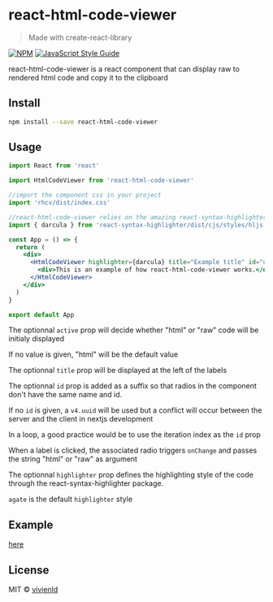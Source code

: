 # react-html-code-viewer

> Made with create-react-library

[![NPM](https://img.shields.io/npm/v/react-html-code-viewer.svg)](https://www.npmjs.com/package/react-html-code-viewer) [![JavaScript Style Guide](https://img.shields.io/badge/code_style-standard-brightgreen.svg)](https://standardjs.com)

react-html-code-viewer is a react component that can display raw to rendered html code and copy it to the clipboard

## Install

```bash
npm install --save react-html-code-viewer
```

## Usage

```jsx
import React from 'react'

import HtmlCodeViewer from 'react-html-code-viewer'

//import the component css in your project
import 'rhcv/dist/index.css'

//react-html-code-viewer relies on the amazing react-syntax-highlighter
import { darcula } from 'react-syntax-highlighter/dist/cjs/styles/hljs'

const App = () => {
  return (
    <div>
      <HtmlCodeViewer highlighter={darcula} title="Example title" id="unique-id" active="raw" onChange={(active) => { console.log(active) }}>
        <div>This is an example of how react-html-code-viewer works.</div>
      </HtmlCodeViewer>
    </div>
  )
}

export default App

```

The optionnal `active` prop will decide whether "html" or "raw" code will be initialy displayed

If no value is given, "html" will be the default value

The optionnal `title` prop will be displayed at the left of the labels

The optionnal `id` prop is added as a suffix so that radios in the component don't have the same name and id. 

If no `id` is given, a `v4.uuid` will be used but a conflict will occur between the server and the client in nextjs development

In a loop, a good practice would be to use the iteration index as the `id` prop

When a label is clicked, the associated radio triggers `onChange` and passes the string "html" or "raw" as argument

The optionnal `highlighter` prop defines the highlighting style of the code through the react-syntax-highlighter package.

`agate` is the default `highlighter` style

## Example

[here](https://vivienld.github.io/react-html-code-viewer/)

## License

MIT © [vivienld](https://github.com/vivienld)
